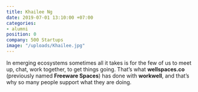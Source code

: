 ```yaml
---
title: Khailee Ng
date: 2019-07-01 13:10:00 +07:00
categories:
- alumni
position: 0
company: 500 Startups
image: "/uploads/Khailee.jpg"
---
```


In emerging ecosystems sometimes all it takes is for the few of us to meet up, chat, work together, to get things going. That’s what **wellspaces.co** (previously named **Freeware Spaces**) has done with **workwell**, and that’s why so many people support what they are doing.
